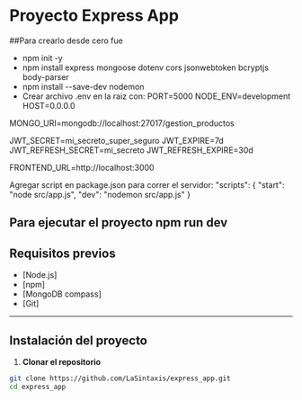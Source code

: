 # Proyecto Express App
##Para crearlo desde cero fue
- npm init -y
- npm install express mongoose dotenv cors jsonwebtoken bcryptjs body-parser
- npm install --save-dev nodemon
- Crear archivo .env en la raiz con:
PORT=5000
NODE_ENV=development
HOST=0.0.0.0

MONGO_URI=mongodb://localhost:27017/gestion_productos

JWT_SECRET=mi_secreto_super_seguro
JWT_EXPIRE=7d
JWT_REFRESH_SECRET=mi_secreto
JWT_REFRESH_EXPIRE=30d

FRONTEND_URL=http://localhost:3000

Agregar script en package.json para correr el servidor:
"scripts": {
  "start": "node src/app.js",
  "dev": "nodemon src/app.js"
}

Para ejecutar el proyecto
npm run dev
---

## Requisitos previos

- [Node.js]
- [npm] 
- [MongoDB compass] 
- [Git] 

---

## Instalación del proyecto

1. **Clonar el repositorio**

```bash
git clone https://github.com/LaSintaxis/express_app.git
cd express_app
